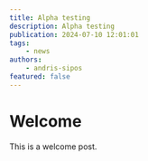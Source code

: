 ```yaml
---
title: Alpha testing
description: Alpha testing
publication: 2024-07-10 12:01:01
tags: 
    - news
authors: 
    - andris-sipos
featured: false
---
```


# Welcome

This is a welcome post.
